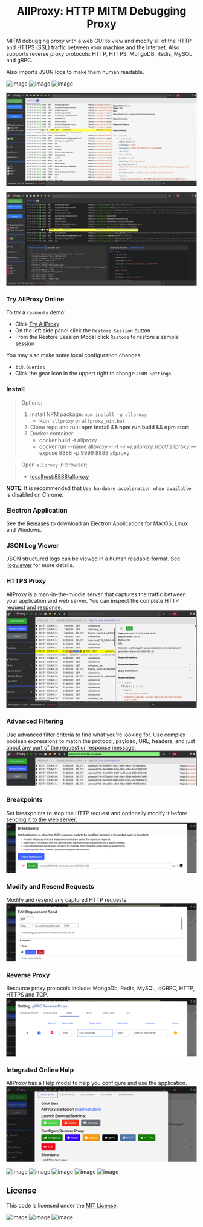 <h1 align="center" style="border-bottom: none;">AllProxy: HTTP MITM Debugging Proxy</h1>

MITM debugging proxy with a web GUI to view and modify all of the HTTP and HTTPS (SSL) traffic between your machine and the Internet.  Also supports reverse proxy protocols: HTTP, HTTPS, MongoDB, Redis, MySQL and gRPC.

Also imports JSON logs to make them human readable.

![image](https://img.shields.io/badge/mac%20os-000000?style=for-the-badge&logo=apple&logoColor=white)
![image](https://img.shields.io/badge/Linux-FCC624?style=for-the-badge&logo=linux&logoColor=black)
![image](https://img.shields.io/badge/Windows-0078D6?style=for-the-badge&logo=windows&logoColor=white)

![Alt text](image-2.png)

![Alt text](image-1.png)

### Try AllProxy Online

To try a `readonly` demo:
* Click [Try AllProxy](https://allproxy.ddns.net/allproxy)
* On the left side panel click the `Restore Session` button
* From the Restore Session Modal click `Restore` to restore a sample session

You may also make some local configuration changes:
* Edit `Queries`
* Click the gear icon in the uppert right to change `JSON Settings`

### Install

> Options:
> 1. Install NPM package: `npm install -g allproxy`
>    * Run: `allproxy` or `allproxy_win.bat`
> 2. Clone repo and run: **npm install && npm run build && npm start**
> 3. Docker container:
>    * docker build -t allproxy .
>    * docker run --name allproxy -i -t -v ~/.allproxy:/root/.allproxy —expose 8888 -p 9999:8888  allproxy

> Open `allproxy` in browser;
>    * [localhost:8888/allproxy](http://localhost:8888/allproxy)

**NOTE**:
It is recommended that `Use hardware acceleration when available` is disabled on Chrome.

### Electron Application

See the [Releases](https://github.com/allproxy/allproxy/releases) to download an Electron Applications for MacOS, Linux and Windows.

### JSON Log Viewer

JSON structured logs can be viewed in a human readable format.  See [jlogviewer](https://github.com/allproxy/jlogviewer) for more details.

### HTTPS Proxy
AllProxy is a man-in-the-middle server that captures the traffic between your application and web server.   You can inspect the complete HTTP request and response.
![Alt text](image-3.png)

### Advanced Filtering
Use advanced filter criteria to find what you're looking for.   Use complex boolean expressions to match the protocol, payload, URL, headers, and just about any part of the request or response message.
![Alt text](image-4.png)

### Breakpoints
Set breakpoints to stop the HTTP request and optionally modify it before sending it to the web server.
![Alt text](image-8.png)

### Modify and Resend Requests
Modify and resend any captured HTTP requests.
![Alt text](image-5.png)

### Reverse Proxy
Resource proxy protocols include: MongoDb, Redis, MySQL, qGRPC, HTTP, HTTPS and TCP.
![Alt text](image-6.png)

### Integrated Online Help
AllProxy has a Help modal to help you configure and use the application.
![Alt text](image-7.png)

![image](https://img.shields.io/badge/HTML-239120?style=for-the-badge&logo=html5&logoColor=white)
![image](https://img.shields.io/badge/MySQL-005C84?style=for-the-badge&logo=mysql&logoColor=white)
![image](https://img.shields.io/badge/MariaDB-003545?style=for-the-badge&logo=mariadb&logoColor=white)
![image](https://img.shields.io/badge/MongoDB-4EA94B?style=for-the-badge&logo=mongodb&logoColor=white)
![image](https://img.shields.io/badge/redis-%23DD0031.svg?&style=for-the-badge&logo=redis&logoColor=white)

## License

This code is licensed under the [MIT License](https://opensource.org/licenses/MIT).

![image](https://img.shields.io/badge/TypeScript-007ACC?style=for-the-badge&logo=typescript&logoColor=white) ![image](	https://img.shields.io/badge/React-20232A?style=for-the-badge&logo=react&logoColor=61DAFB) ![image](https://img.shields.io/badge/Node.js-43853D?style=for-the-badge&logo=node.js&logoColor=white)
